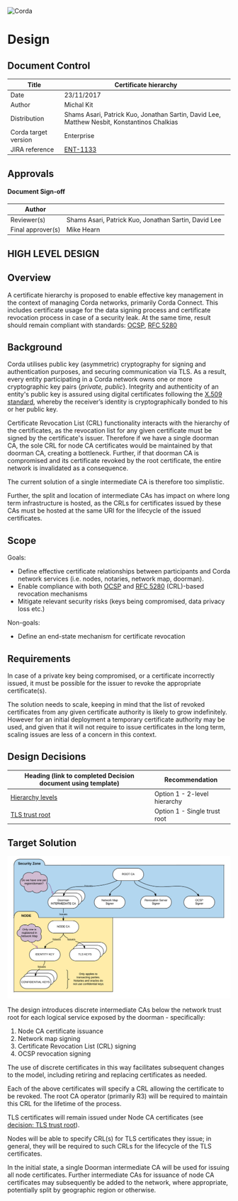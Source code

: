 ![Corda](https://www.corda.net/wp-content/uploads/2016/11/fg005_corda_b.png)

# Design

## Document Control

| Title                | Certificate hierarchy                    |
| -------------------- | ---------------------------------------- |
| Date                 | 23/11/2017                               |
| Author               | Michal Kit                               |
| Distribution         | Shams Asari, Patrick Kuo, Jonathan Sartin, David Lee, Matthew Nesbit, Konstantinos Chalkias |
| Corda target version | Enterprise                               |
| JIRA reference       | [ENT-1133](https://r3-cev.atlassian.net/browse/ENT-1133) |

## Approvals

#### Document Sign-off

| Author            |                                          |
| ----------------- | ---------------------------------------- |
| Reviewer(s)       | Shams Asari, Patrick Kuo, Jonathan Sartin, David Lee |
| Final approver(s) | Mike Hearn                               |

HIGH LEVEL DESIGN
---

## Overview

A certificate hierarchy is proposed to enable effective key management in the context of managing Corda networks, primarily Corda Connect. This includes certificate usage for the data signing process and certificate revocation process in case of a security leak. At the same time, result should  remain compliant with standards: [OCSP](https://en.wikipedia.org/wiki/Online_Certificate_Status_Protocol), [RFC 5280](https://www.ietf.org/rfc/rfc5280.txt)

## Background

Corda utilises public key (asymmetric) cryptography for signing and authentication purposes, and securing communication via TLS. As a result, every entity participating in a Corda network owns one or more cryptographic key pairs {*private, public*}. Integrity and authenticity of an entity's public key is assured using digital certificates following the [X.509 standard](https://tools.ietf.org/html/rfc5280), whereby the receiver’s identity is cryptographically bonded to his or her public key.

Certificate Revocation List (CRL) functionality interacts with the hierarchy of the certificates, as the revocation list for any given certificate must be signed by the certificate's issuer. Therefore if we have a single doorman CA, the sole CRL for node CA certificates would be maintained by that doorman CA, creating a bottleneck. Further, if that doorman CA is compromised and its certificate revoked by the root certificate, the entire network is invalidated as a consequence.

The current solution of a single intermediate CA is therefore too simplistic.

Further, the split and location of intermediate CAs has impact on where long term infrastructure is hosted, as the CRLs for certificates issued by these CAs must be hosted at the same URI for the lifecycle of the issued certificates.

## Scope

Goals:

* Define effective certificate relationships between participants and Corda network services  (i.e. nodes, notaries, network map, doorman).
* Enable compliance with both [OCSP](https://en.wikipedia.org/wiki/Online_Certificate_Status_Protocol) and [RFC 5280](https://www.ietf.org/rfc/rfc5280.txt) (CRL)-based revocation mechanisms
* Mitigate relevant security risks (keys being compromised, data privacy loss etc.)

Non-goals:

- Define an end-state mechanism for certificate revocation

## Requirements

In case of a private key being compromised, or a certificate incorrectly issued, it must be possible for the issuer to revoke the appropriate certificate(s).

The solution needs to scale, keeping in mind that the list of revoked certificates from any given certificate authority is likely to grow indefinitely. However for an initial deployment a temporary certificate authority may be used, and given that it will not require to issue certificates in the long term, scaling issues are less of a concern in this context.


## Design Decisions

| Heading (link to completed Decision document using template) | Recommendation               |
| ---------------------------------------- | ---------------------------- |
| [Hierarchy levels](./decisions/levels.md) | Option 1 - 2-level hierarchy |
| [TLS trust root](./decisions/tls-trust-root.md) | Option 1 - Single trust root |

## **Target** Solution

![Target certificate structure](./images/cert_structure_v2.png)

The design introduces discrete intermediate CAs below the network trust root for each logical service exposed by the doorman - specifically:

1. Node CA certificate issuance
2. Network map signing
3. Certificate Revocation List (CRL) signing
4. OCSP revocation signing

The use of discrete certificates in this way facilitates subsequent changes to the model, including retiring and replacing certificates as needed.

Each of the above certificates will specify a CRL allowing the certificate to be revoked. The root CA operator (primarily R3) will be required to maintain this CRL for the lifetime of the process.

TLS certificates will remain issued under Node CA certificates (see [decision: TLS trust root](./decisions/tls-trust-root.md)). 

Nodes will be able to specify CRL(s) for TLS certificates they issue; in general, they will be required to such CRLs for the lifecycle of the TLS certificates.

In the initial state, a single Doorman intermediate CA will be used for issuing all node certificates. Further intermediate CAs for issuance of node CA certificates may subsequently  be added to the network, where appropriate, potentially split by geographic region or otherwise.